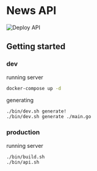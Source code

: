 # News API

![Deploy API](https://github.com/c8112002/news-api/workflows/Deploy%20API/badge.svg)

## Getting started

### dev

running server
```bash
docker-compose up -d
```

generating
```bash
./bin/dev.sh generate!
./bin/dev.sh generate ./main.go
```

### production

running server
```bash
./bin/build.sh
./bin/api.sh
```
